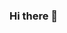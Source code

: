 ### Hi there 👋

<!--
**Henrique-Villarrazo/Henrique-Villarrazo** is a ✨ _special_ ✨ repository because its `README.md` (this file) appears on your GitHub profile.

Here are some ideas to get you started:

- 🌱 I’m currently learning: Docker e Git
- 💬 Ask me about: API Rest, Maven, Spring Boot...
-->
